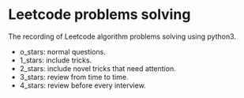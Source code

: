 # Leetcode problems solving

The recording of Leetcode algorithm problems solving using python3.

* o_stars: normal questions.
* 1_stars: include tricks.
* 2_stars: include novel tricks that need attention.
* 3_stars: review from time to time.
* 4_stars: review before every interview.